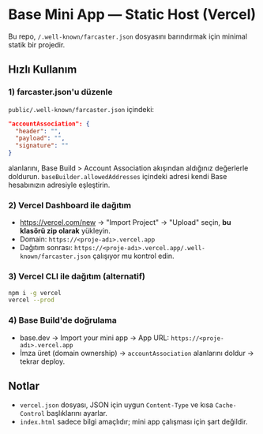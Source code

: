 
# Base Mini App — Static Host (Vercel)

Bu repo, `/.well-known/farcaster.json` dosyasını barındırmak için minimal statik bir projedir.

## Hızlı Kullanım

### 1) farcaster.json'u düzenle
`public/.well-known/farcaster.json` içindeki:

```json
"accountAssociation": {
  "header": "",
  "payload": "",
  "signature": ""
}
```

alanlarını, Base Build > Account Association akışından aldığınız değerlerle doldurun. `baseBuilder.allowedAddresses` içindeki adresi kendi Base hesabınızın adresiyle eşleştirin.

### 2) Vercel Dashboard ile dağıtım
- https://vercel.com/new -> "Import Project" -> "Upload" seçin, **bu klasörü zip olarak** yükleyin.
- Domain: `https://<proje-adı>.vercel.app`
- Dağıtım sonrası: `https://<proje-adı>.vercel.app/.well-known/farcaster.json` çalışıyor mu kontrol edin.

### 3) Vercel CLI ile dağıtım (alternatif)
```bash
npm i -g vercel
vercel --prod
```

### 4) Base Build'de doğrulama
- base.dev -> Import your mini app -> App URL: `https://<proje-adı>.vercel.app`
- İmza üret (domain ownership) -> `accountAssociation` alanlarını doldur -> tekrar deploy.

## Notlar
- `vercel.json` dosyası, JSON için uygun `Content-Type` ve kısa `Cache-Control` başlıklarını ayarlar.
- `index.html` sadece bilgi amaçlıdır; mini app çalışması için şart değildir.
